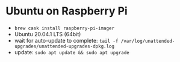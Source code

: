 # Ubuntu on Raspberry Pi

* `brew cask install raspberry-pi-imager`
* Ubuntu 20.04.1 LTS (64bit)
* wait for auto-update to complete: `tail -f /var/log/unattended-upgrades/unattended-upgrades-dpkg.log`
* update: `sudo apt update && sudo apt upgrade`
